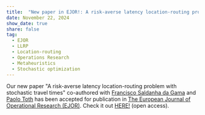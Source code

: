 ```yaml
---
title:  "New paper in EJOR!: A risk-averse latency location-routing problem with stochastic travel times"
date: November 22, 2024
show_date: true
share: false
tag:
  - EJOR
  - LLRP
  - Location-routing
  - Operations Research
  - Metaheuristics
  - Stochastic optimization
---
```


Our new paper "A risk-averse latency location-routing problem with stochastic travel times" co-authored with [Francisco Saldanha da Gama](https://scholar.google.com/citations?user=NPDmx4MAAAAJ&hl=en) and [Paolo Toth](https://scholar.google.com/citations?user=2IPL4XIAAAAJ&hl=en) has been accepted for publication in [The European Journal of Operational Research (EJOR)](https://www.sciencedirect.com/journal/european-journal-of-operational-research).
Check it out [HERE!](https://www.sciencedirect.com/science/article/pii/S0377221724008440) (open access).
